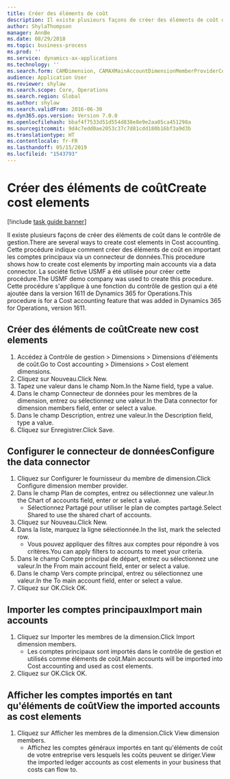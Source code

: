 ```yaml
---
title: Créer des éléments de coût
description: Il existe plusieurs façons de créer des éléments de coût dans le contrôle de gestion.
author: ShylaThompson
manager: AnnBe
ms.date: 08/29/2018
ms.topic: business-process
ms.prod: ''
ms.service: dynamics-ax-applications
ms.technology: ''
ms.search.form: CAMDimension, CAMAXMainAccountDimensionMemberProviderConfiguration, CAMDimensionMember
audience: Application User
ms.reviewer: shylaw
ms.search.scope: Core, Operations
ms.search.region: Global
ms.author: shylaw
ms.search.validFrom: 2016-06-30
ms.dyn365.ops.version: Version 7.0.0
ms.openlocfilehash: bbaf4f7533d51d554d838e8e9e2aa05ca451298a
ms.sourcegitcommit: 9d4c7edd0ae2053c37c7d81cdd180b16bf3a9d3b
ms.translationtype: HT
ms.contentlocale: fr-FR
ms.lasthandoff: 05/15/2019
ms.locfileid: "1543793"
---
```

# <a name="create-cost-elements"></a><span data-ttu-id="7c030-103">Créer des éléments de coût</span><span class="sxs-lookup"><span data-stu-id="7c030-103">Create cost elements</span></span> 

[!include [task guide banner](../../includes/task-guide-banner.md)]

<span data-ttu-id="7c030-104">Il existe plusieurs façons de créer des éléments de coût dans le contrôle de gestion.</span><span class="sxs-lookup"><span data-stu-id="7c030-104">There are several ways to create cost elements in Cost accounting.</span></span> <span data-ttu-id="7c030-105">Cette procédure indique comment créer des éléments de coût en important les comptes principaux via un connecteur de données.</span><span class="sxs-lookup"><span data-stu-id="7c030-105">This procedure shows how to create cost elements by importing main accounts via a data connector.</span></span> <span data-ttu-id="7c030-106">La société fictive USMF a été utilisée pour créer cette procédure.</span><span class="sxs-lookup"><span data-stu-id="7c030-106">The USMF demo company was used to create this procedure.</span></span> <span data-ttu-id="7c030-107">Cette procédure s'applique à une fonction du contrôle de gestion qui a été ajoutée dans la version 1611 de Dynamics 365 for Operations.</span><span class="sxs-lookup"><span data-stu-id="7c030-107">This procedure is for a Cost accounting feature that was added in Dynamics 365 for Operations, version 1611.</span></span>


## <a name="create-new-cost-elements"></a><span data-ttu-id="7c030-108">Créer des éléments de coût</span><span class="sxs-lookup"><span data-stu-id="7c030-108">Create new cost elements</span></span>
1. <span data-ttu-id="7c030-109">Accédez à Contrôle de gestion > Dimensions > Dimensions d'éléments de coût.</span><span class="sxs-lookup"><span data-stu-id="7c030-109">Go to Cost accounting > Dimensions > Cost element dimensions.</span></span>
2. <span data-ttu-id="7c030-110">Cliquez sur Nouveau.</span><span class="sxs-lookup"><span data-stu-id="7c030-110">Click New.</span></span>
3. <span data-ttu-id="7c030-111">Tapez une valeur dans le champ Nom.</span><span class="sxs-lookup"><span data-stu-id="7c030-111">In the Name field, type a value.</span></span>
4. <span data-ttu-id="7c030-112">Dans le champ Connecteur de données pour les membres de la dimension, entrez ou sélectionnez une valeur.</span><span class="sxs-lookup"><span data-stu-id="7c030-112">In the Data connector for dimension members field, enter or select a value.</span></span>
5. <span data-ttu-id="7c030-113">Dans le champ Description, entrez une valeur.</span><span class="sxs-lookup"><span data-stu-id="7c030-113">In the Description field, type a value.</span></span>
6. <span data-ttu-id="7c030-114">Cliquez sur Enregistrer.</span><span class="sxs-lookup"><span data-stu-id="7c030-114">Click Save.</span></span>

## <a name="configure-the-data-connector"></a><span data-ttu-id="7c030-115">Configurer le connecteur de données</span><span class="sxs-lookup"><span data-stu-id="7c030-115">Configure the data connector</span></span>
1. <span data-ttu-id="7c030-116">Cliquez sur Configurer le fournisseur du membre de dimension.</span><span class="sxs-lookup"><span data-stu-id="7c030-116">Click Configure dimension member provider.</span></span>
2. <span data-ttu-id="7c030-117">Dans le champ Plan de comptes, entrez ou sélectionnez une valeur.</span><span class="sxs-lookup"><span data-stu-id="7c030-117">In the Chart of accounts field, enter or select a value.</span></span>
    * <span data-ttu-id="7c030-118">Sélectionnez Partagé pour utiliser le plan de comptes partagé.</span><span class="sxs-lookup"><span data-stu-id="7c030-118">Select Shared to use the shared chart of accounts.</span></span>  
3. <span data-ttu-id="7c030-119">Cliquez sur Nouveau.</span><span class="sxs-lookup"><span data-stu-id="7c030-119">Click New.</span></span>
4. <span data-ttu-id="7c030-120">Dans la liste, marquez la ligne sélectionnée.</span><span class="sxs-lookup"><span data-stu-id="7c030-120">In the list, mark the selected row.</span></span>
    * <span data-ttu-id="7c030-121">Vous pouvez appliquer des filtres aux comptes pour répondre à vos critères.</span><span class="sxs-lookup"><span data-stu-id="7c030-121">You can apply filters to accounts to meet your criteria.</span></span>  
5. <span data-ttu-id="7c030-122">Dans le champ Compte principal de départ, entrez ou sélectionnez une valeur.</span><span class="sxs-lookup"><span data-stu-id="7c030-122">In the From main account field, enter or select a value.</span></span>
6. <span data-ttu-id="7c030-123">Dans le champ Vers compte principal, entrez ou sélectionnez une valeur.</span><span class="sxs-lookup"><span data-stu-id="7c030-123">In the To main account field, enter or select a value.</span></span>
7. <span data-ttu-id="7c030-124">Cliquez sur OK.</span><span class="sxs-lookup"><span data-stu-id="7c030-124">Click OK.</span></span>

## <a name="import-main-accounts"></a><span data-ttu-id="7c030-125">Importer les comptes principaux</span><span class="sxs-lookup"><span data-stu-id="7c030-125">Import main accounts</span></span>
1. <span data-ttu-id="7c030-126">Cliquez sur Importer les membres de la dimension.</span><span class="sxs-lookup"><span data-stu-id="7c030-126">Click Import dimension members.</span></span>
    * <span data-ttu-id="7c030-127">Les comptes principaux sont importés dans le contrôle de gestion et utilisés comme éléments de coût.</span><span class="sxs-lookup"><span data-stu-id="7c030-127">Main accounts will be imported into Cost accounting and used as cost elements.</span></span>  
2. <span data-ttu-id="7c030-128">Cliquez sur OK.</span><span class="sxs-lookup"><span data-stu-id="7c030-128">Click OK.</span></span>

## <a name="view-the-imported-accounts-as-cost-elements"></a><span data-ttu-id="7c030-129">Afficher les comptes importés en tant qu'éléments de coût</span><span class="sxs-lookup"><span data-stu-id="7c030-129">View the imported accounts as cost elements</span></span>
1. <span data-ttu-id="7c030-130">Cliquez sur Afficher les membres de la dimension.</span><span class="sxs-lookup"><span data-stu-id="7c030-130">Click View dimension members.</span></span>
    * <span data-ttu-id="7c030-131">Affichez les comptes généraux importés en tant qu'éléments de coût de votre entreprise vers lesquels les coûts peuvent se diriger.</span><span class="sxs-lookup"><span data-stu-id="7c030-131">View the imported ledger accounts as cost elements in your business that costs can flow to.</span></span>  

